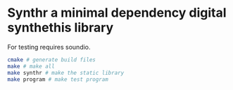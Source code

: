 # Synthr a minimal dependency digital synthethis library

For testing requires soundio.

``` bash
cmake # generate build files
make # make all
make synthr # make the static library
make program # make test program
```